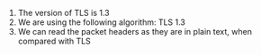 1. The version of TLS is 1.3
2. We are using the following algorithm: TLS 1.3
3. We can read the packet headers as they are in plain text, when compared with TLS